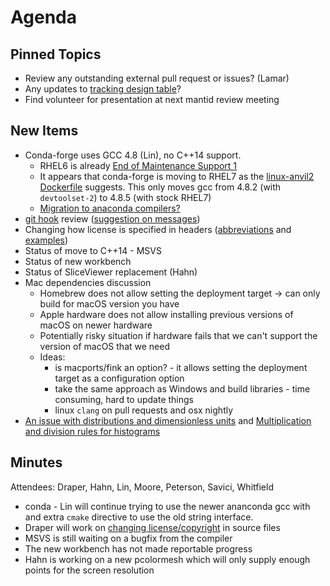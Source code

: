 Agenda
======

Pinned Topics
-------------
* Review any outstanding external pull request or issues? (Lamar)
* Any updates to [tracking design table](https://github.com/mantidproject/documents/blob/master/Project-Management/TechnicalSteeringCommittee/reports/TSC-TrackingDesignProposals.md)?
* Find volunteer for presentation at next mantid review meeting

New Items
---------
* Conda-forge uses GCC 4.8 (Lin), no C++14 support.
  * RHEL6 is already [End of Maintenance Support 1](https://access.redhat.com/support/policy/updates/errata/#exceptions)
  * It appears that conda-forge is moving to RHEL7 as the [linux-anvil2 Dockerfile](https://github.com/conda-forge/docker-images/blob/master/linux-anvil2/Dockerfile) suggests. This only moves gcc from 4.8.2 (with `devtoolset-2`) to 4.8.5 (with stock RHEL7)
  * [Migration to anaconda compilers?](https://github.com/mantidproject/conda-recipes/issues/26)
* [git hook](https://github.com/mantidproject/mantid/tree/master/.githooks) review ([suggestion on messages](https://chris.beams.io/posts/git-commit/))
* Changing how license is specified in headers ([abbreviations](https://spdx.org/licenses/) and [examples](https://spdx.org/sites/cpstandard/files/pages/files/using_spdx_license_list_short_identifiers.pdf))
* Status of move to C++14 - MSVS
* Status of new workbench
* Status of SliceViewer replacement (Hahn)
* Mac dependencies discussion
  * Homebrew does not allow setting the deployment target -> can only build for macOS version you have
  * Apple hardware does not allow installing previous versions of macOS on newer hardware
  * Potentially risky situation if hardware fails that we can't support the version of macOS that we need
  * Ideas:
    * is macports/fink an option? - it allows setting the deployment target as a configuration option
    * take the same approach as Windows and build libraries - time consuming, hard to update things
    * linux `clang` on pull requests and osx nightly
* [An issue with distributions and dimensionless units](https://github.com/mantidproject/documents/blob/fix-divide-distribution/Design/DistributionsAndDimensionlessData.md) and [Multiplication and division rules for histograms](https://github.com/mantidproject/documents/pull/25)

Minutes
-------
Attendees: Draper, Hahn, Lin, Moore, Peterson, Savici, Whitfield

* conda - Lin will continue trying to use the newer ananconda gcc with and extra `cmake` directive to use the old string interface.
* Draper will work on [changing license/copyright](https://github.com/mantidproject/mantid/issues/23488) in source files
* MSVS is still waiting on a bugfix from the compiler
* The new workbench has not made reportable progress
* Hahn is working on a new pcolormesh which will only supply enough points for the screen resolution
